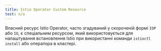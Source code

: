 ```yaml
---
title: Istio Operator Custom Resource
test: n/a
---
```


Власний ресурс Istio Operator, часто згадуваний у скороченій формі `IOP` або `IO`, є спеціальним ресурсом, який використовується для налаштування встановлення Istio при використанні команди `istioctl install` або оператора в кластері.
